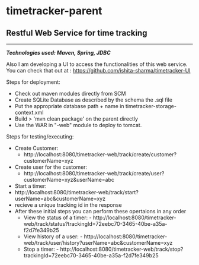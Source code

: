 # timetracker-parent

Restful Web Service for time tracking 
--------------------------------------
--------------------------------------
***Technologies used: Maven, Spring, JDBC***
 
Also I am developing a UI to access the functionalities of this web service. You can check that out at : https://github.com/ishita-sharma/timetracker-UI 

Steps for deployment:
 - Check out maven modules directly from SCM
 - Create SQLite Database as described by the schema the .sql file
 - Put the appropriate database path + name in timetracker-storage-context.xml
 - Build > 'mvn clean package' on the parent directly
 - Use the WAR in "-web" module to deploy to tomcat.
 
 
Steps for testing/executing:
  - Create Customer:
    - http://localhost:8080/timetracker-web/track/create/customer?customerName=xyz
  - Create user for the customer:
    - http://localhost:8080/timetracker-web/track/create/user?customerName=xyz&userName=abc
  - Start a timer:
   - http://localhost:8080/timetracker-web/track/start?userName=abc&customerName=xyz   
   - recieve a unique tracking id in the response
  - After these initial steps you can perform these opertaions in any order
       - View the status of a timer: 
        - http://localhost:8080/timetracker-web/track/status?trackingId=72eebc70-3465-40be-a35a-f2d7fe349b25
       - View history of a user: 
        - http://localhost:8080/timetracker-web/track/user/history?userName=abc&customerName=xyz
       - Stop a timer: 
        - http://localhost:8080/timetracker-web/track/stop?trackingId=72eebc70-3465-40be-a35a-f2d7fe349b25
